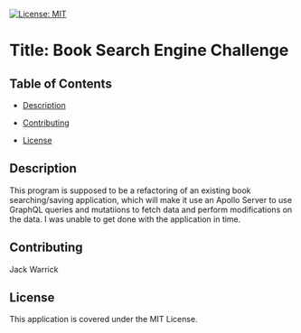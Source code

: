 
[![License: MIT](https://img.shields.io/badge/License-MIT-yellow.svg)](https://opensource.org/licenses/MIT)

# Title: Book Search Engine Challenge 

## Table of Contents

* [Description](#description)

* [Contributing](#contributing)

* [License](#license)

## Description

This program is supposed to be a refactoring of an existing book searching/saving application, which will make it use an Apollo Server to use GraphQL queries and mutatiions to fetch data and perform modifications on the data. I was unable to get done with the application in time.


## Contributing

Jack Warrick


## License

This application is covered under the MIT License.

